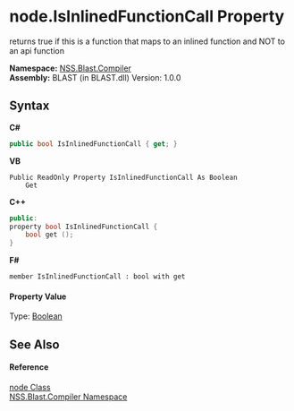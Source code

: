 # node.IsInlinedFunctionCall Property 
 

returns true if this is a function that maps to an inlined function and NOT to an api function

**Namespace:**&nbsp;<a href="26a25caa-f50b-92ad-f15c-dbb9db1493ae">NSS.Blast.Compiler</a><br />**Assembly:**&nbsp;BLAST (in BLAST.dll) Version: 1.0.0

## Syntax

**C#**<br />
``` C#
public bool IsInlinedFunctionCall { get; }
```

**VB**<br />
``` VB
Public ReadOnly Property IsInlinedFunctionCall As Boolean
	Get
```

**C++**<br />
``` C++
public:
property bool IsInlinedFunctionCall {
	bool get ();
}
```

**F#**<br />
``` F#
member IsInlinedFunctionCall : bool with get

```


#### Property Value
Type: <a href="https://docs.microsoft.com/dotnet/api/system.boolean" target="_blank" rel="noopener noreferrer">Boolean</a>

## See Also


#### Reference
<a href="7dc9b7e9-64ad-f224-ae1a-4e6639739f56">node Class</a><br /><a href="26a25caa-f50b-92ad-f15c-dbb9db1493ae">NSS.Blast.Compiler Namespace</a><br />